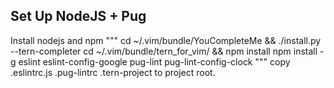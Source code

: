 ## Set Up NodeJS + Pug
Install nodejs and npm
"""
cd ~/.vim/bundle/YouCompleteMe && ./install.py --tern-completer
cd ~/.vim/bundle/tern_for_vim/ && npm install
npm install -g eslint eslint-config-google pug-lint pug-lint-config-clock
"""
copy .eslintrc.js .pug-lintrc .tern-project to project root.
